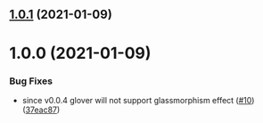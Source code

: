 ## [1.0.1](https://github.com/KrzysztofLen/glower.io/compare/v1.0.0...v1.0.1) (2021-01-09)

# 1.0.0 (2021-01-09)


### Bug Fixes

* since v0.0.4 glover will not support glassmorphism effect ([#10](https://github.com/KrzysztofLen/glower.io/issues/10)) ([37eac87](https://github.com/KrzysztofLen/glower.io/commit/37eac8734d80e425661954b3be79818a1557e164))
